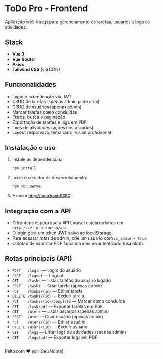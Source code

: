 # ToDo Pro - Frontend

Aplicação web Vue.js para gerenciamento de tarefas, usuários e logs de atividades.

## Stack
- **Vue 3**
- **Vue Router**
- **Axios**
- **Tailwind CSS** (via CDN)

## Funcionalidades
- Login e autenticação via JWT
- CRUD de tarefas (apenas admin pode criar)
- CRUD de usuários (apenas admin)
- Marcar tarefas como concluídas
- Filtros, busca e paginação
- Exportação de tarefas e logs em PDF
- Logs de atividades (ações dos usuários)
- Layout responsivo, tema claro, visual profissional

## Instalação e uso

1. Instale as dependências:
   ```sh
   npm install
   ```
2. Inicie o servidor de desenvolvimento:
   ```sh
   npm run serve
   ```
3. Acesse [http://localhost:8080](http://localhost:8080)

## Integração com a API
- O frontend espera que a API Laravel esteja rodando em `http://127.0.0.1:8000/api`.
- O login gera um token JWT salvo no localStorage.
- Para acessar rotas de admin, crie um usuário com `is_admin = true`.
- O botão de exportar PDF funciona mesmo autenticado (usa blob).

## Rotas principais (API)
- `POST   /login` — Login do usuário
- `POST   /logout` — Logout
- `GET    /tasks` — Listar tarefas do usuário logado
- `POST   /tasks` — Criar tarefa (apenas admin)
- `PUT    /tasks/{id}` — Editar tarefa
- `DELETE /tasks/{id}` — Excluir tarefa
- `PUT    /tasks/{id}/complete` — Marcar como concluída
- `GET    /task/pdf` — Exportar tarefas em PDF
- `GET    /users` — Listar usuários (apenas admin)
- `POST   /user` — Criar usuário (apenas admin)
- `PUT    /users/{id}` — Editar usuário
- `DELETE /users/{id}` — Excluir usuário
- `GET    /logs` — Listar logs de atividades (apenas admin)
- `GET    /logs/pdf` — Exportar logs em PDF

---

Feito com ♥ por [Seu Nome]. 